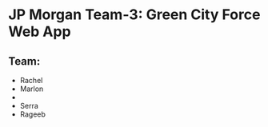 <h1>JP Morgan Team-3: Green City Force Web App</h1>
<h2>Team:</h2>
<ul>
    <li>Rachel</li>
    <li>Marlon<li>
    <li>Serra</li>
    <li>Rageeb</li>
</ul>
